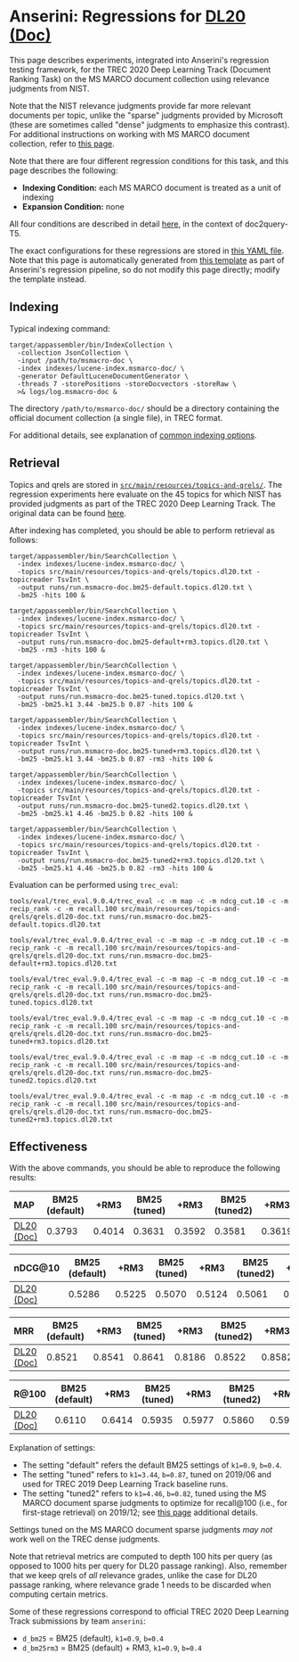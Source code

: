 # Anserini: Regressions for [DL20 (Doc)](https://trec.nist.gov/data/deep2020.html)

This page describes experiments, integrated into Anserini's regression testing framework, for the TREC 2020 Deep Learning Track (Document Ranking Task) on the MS MARCO document collection using relevance judgments from NIST.

Note that the NIST relevance judgments provide far more relevant documents per topic, unlike the "sparse" judgments provided by Microsoft (these are sometimes called "dense" judgments to emphasize this contrast).
For additional instructions on working with MS MARCO document collection, refer to [this page](experiments-msmarco-doc.md).

Note that there are four different regression conditions for this task, and this page describes the following:

+ **Indexing Condition:** each MS MARCO document is treated as a unit of indexing
+ **Expansion Condition:** none

All four conditions are described in detail [here](https://github.com/castorini/docTTTTTquery#reproducing-ms-marco-document-ranking-results-with-anserini), in the context of doc2query-T5.

The exact configurations for these regressions are stored in [this YAML file](../src/main/resources/regression/dl20-doc.yaml).
Note that this page is automatically generated from [this template](../src/main/resources/docgen/templates/dl20-doc.template) as part of Anserini's regression pipeline, so do not modify this page directly; modify the template instead.

## Indexing

Typical indexing command:

```
target/appassembler/bin/IndexCollection \
  -collection JsonCollection \
  -input /path/to/msmacro-doc \
  -index indexes/lucene-index.msmarco-doc/ \
  -generator DefaultLuceneDocumentGenerator \
  -threads 7 -storePositions -storeDocvectors -storeRaw \
  >& logs/log.msmacro-doc &
```

The directory `/path/to/msmarco-doc/` should be a directory containing the official document collection (a single file), in TREC format.

For additional details, see explanation of [common indexing options](common-indexing-options.md).

## Retrieval

Topics and qrels are stored in [`src/main/resources/topics-and-qrels/`](../src/main/resources/topics-and-qrels/).
The regression experiments here evaluate on the 45 topics for which NIST has provided judgments as part of the TREC 2020 Deep Learning Track.
The original data can be found [here](https://trec.nist.gov/data/deep2020.html).

After indexing has completed, you should be able to perform retrieval as follows:

```
target/appassembler/bin/SearchCollection \
  -index indexes/lucene-index.msmarco-doc/ \
  -topics src/main/resources/topics-and-qrels/topics.dl20.txt -topicreader TsvInt \
  -output runs/run.msmacro-doc.bm25-default.topics.dl20.txt \
  -bm25 -hits 100 &

target/appassembler/bin/SearchCollection \
  -index indexes/lucene-index.msmarco-doc/ \
  -topics src/main/resources/topics-and-qrels/topics.dl20.txt -topicreader TsvInt \
  -output runs/run.msmacro-doc.bm25-default+rm3.topics.dl20.txt \
  -bm25 -rm3 -hits 100 &

target/appassembler/bin/SearchCollection \
  -index indexes/lucene-index.msmarco-doc/ \
  -topics src/main/resources/topics-and-qrels/topics.dl20.txt -topicreader TsvInt \
  -output runs/run.msmacro-doc.bm25-tuned.topics.dl20.txt \
  -bm25 -bm25.k1 3.44 -bm25.b 0.87 -hits 100 &

target/appassembler/bin/SearchCollection \
  -index indexes/lucene-index.msmarco-doc/ \
  -topics src/main/resources/topics-and-qrels/topics.dl20.txt -topicreader TsvInt \
  -output runs/run.msmacro-doc.bm25-tuned+rm3.topics.dl20.txt \
  -bm25 -bm25.k1 3.44 -bm25.b 0.87 -rm3 -hits 100 &

target/appassembler/bin/SearchCollection \
  -index indexes/lucene-index.msmarco-doc/ \
  -topics src/main/resources/topics-and-qrels/topics.dl20.txt -topicreader TsvInt \
  -output runs/run.msmacro-doc.bm25-tuned2.topics.dl20.txt \
  -bm25 -bm25.k1 4.46 -bm25.b 0.82 -hits 100 &

target/appassembler/bin/SearchCollection \
  -index indexes/lucene-index.msmarco-doc/ \
  -topics src/main/resources/topics-and-qrels/topics.dl20.txt -topicreader TsvInt \
  -output runs/run.msmacro-doc.bm25-tuned2+rm3.topics.dl20.txt \
  -bm25 -bm25.k1 4.46 -bm25.b 0.82 -rm3 -hits 100 &
```

Evaluation can be performed using `trec_eval`:

```
tools/eval/trec_eval.9.0.4/trec_eval -c -m map -c -m ndcg_cut.10 -c -m recip_rank -c -m recall.100 src/main/resources/topics-and-qrels/qrels.dl20-doc.txt runs/run.msmacro-doc.bm25-default.topics.dl20.txt

tools/eval/trec_eval.9.0.4/trec_eval -c -m map -c -m ndcg_cut.10 -c -m recip_rank -c -m recall.100 src/main/resources/topics-and-qrels/qrels.dl20-doc.txt runs/run.msmacro-doc.bm25-default+rm3.topics.dl20.txt

tools/eval/trec_eval.9.0.4/trec_eval -c -m map -c -m ndcg_cut.10 -c -m recip_rank -c -m recall.100 src/main/resources/topics-and-qrels/qrels.dl20-doc.txt runs/run.msmacro-doc.bm25-tuned.topics.dl20.txt

tools/eval/trec_eval.9.0.4/trec_eval -c -m map -c -m ndcg_cut.10 -c -m recip_rank -c -m recall.100 src/main/resources/topics-and-qrels/qrels.dl20-doc.txt runs/run.msmacro-doc.bm25-tuned+rm3.topics.dl20.txt

tools/eval/trec_eval.9.0.4/trec_eval -c -m map -c -m ndcg_cut.10 -c -m recip_rank -c -m recall.100 src/main/resources/topics-and-qrels/qrels.dl20-doc.txt runs/run.msmacro-doc.bm25-tuned2.topics.dl20.txt

tools/eval/trec_eval.9.0.4/trec_eval -c -m map -c -m ndcg_cut.10 -c -m recip_rank -c -m recall.100 src/main/resources/topics-and-qrels/qrels.dl20-doc.txt runs/run.msmacro-doc.bm25-tuned2+rm3.topics.dl20.txt
```

## Effectiveness

With the above commands, you should be able to reproduce the following results:

MAP                                     | BM25 (default)| +RM3      | BM25 (tuned)| +RM3      | BM25 (tuned2)| +RM3      |
:---------------------------------------|-----------|-----------|-----------|-----------|-----------|-----------|
[DL20 (Doc)](https://trec.nist.gov/data/deep2020.html)| 0.3793    | 0.4014    | 0.3631    | 0.3592    | 0.3581    | 0.3619    |


nDCG@10                                 | BM25 (default)| +RM3      | BM25 (tuned)| +RM3      | BM25 (tuned2)| +RM3      |
:---------------------------------------|-----------|-----------|-----------|-----------|-----------|-----------|
[DL20 (Doc)](https://trec.nist.gov/data/deep2020.html)| 0.5286    | 0.5225    | 0.5070    | 0.5124    | 0.5061    | 0.5238    |


MRR                                     | BM25 (default)| +RM3      | BM25 (tuned)| +RM3      | BM25 (tuned2)| +RM3      |
:---------------------------------------|-----------|-----------|-----------|-----------|-----------|-----------|
[DL20 (Doc)](https://trec.nist.gov/data/deep2020.html)| 0.8521    | 0.8541    | 0.8641    | 0.8186    | 0.8522    | 0.8582    |


R@100                                   | BM25 (default)| +RM3      | BM25 (tuned)| +RM3      | BM25 (tuned2)| +RM3      |
:---------------------------------------|-----------|-----------|-----------|-----------|-----------|-----------|
[DL20 (Doc)](https://trec.nist.gov/data/deep2020.html)| 0.6110    | 0.6414    | 0.5935    | 0.5977    | 0.5860    | 0.5995    |

Explanation of settings:

+ The setting "default" refers the default BM25 settings of `k1=0.9`, `b=0.4`.
+ The setting "tuned" refers to `k1=3.44`, `b=0.87`, tuned on 2019/06 and used for TREC 2019 Deep Learning Track baseline runs.
+ The setting "tuned2" refers to `k1=4.46`, `b=0.82`, tuned using the MS MARCO document sparse judgments to optimize for recall@100 (i.e., for first-stage retrieval) on 2019/12; see [this page](experiments-msmarco-doc.md) additional details.

Settings tuned on the MS MARCO document sparse judgments _may not_ work well on the TREC dense judgments.

Note that retrieval metrics are computed to depth 100 hits per query (as opposed to 1000 hits per query for DL20 passage ranking).
Also, remember that we keep qrels of _all_ relevance grades, unlike the case for DL20 passage ranking, where relevance grade 1 needs to be discarded when computing certain metrics.

Some of these regressions correspond to official TREC 2020 Deep Learning Track submissions by team `anserini`:

+ `d_bm25` = BM25 (default), `k1=0.9`, `b=0.4`
+ `d_bm25rm3` = BM25 (default) + RM3, `k1=0.9`, `b=0.4`
